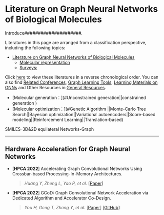 # Literature on Graph Neural Networks of Biological Molecules

Introduce#####################.

Literatures in this page are arranged from a classification perspective, including the following topics:
- [Literature on Graph Neural Networks of Biological Molecules](#literature-on-graph-neural-networks-Molecular)
  - [Molecular representation](#)
  - [Surveys:](#surveys-and-performance-Molecular-on-graph-learning)


Click [here](./By-Time.md) to view these literatures in a reverse chronological order. You can also find [Related Conferences](./General%20Resources/Conference.md), [Graph Learning Tools](./General%20Resources/Frameworks%20%26%20Tools/), [Learning Materials on GNNs](./General%20Resources/Learning%20Materials) and Other Resources in [General Resources](./General%20Resources).

 - [Molecular generation：](#Unconstrained generation||constrained generation )
  - [Molecular optimization：](#Genetic Algorithm ||Monte-Carlo Tree Search||Bayesian optimization||Variational autoencoders||Score-based modeling||Reinforcement Learning||Translation-based)

SMILES-3D&2D equilateral Networks-Graph

---
## Hardware Acceleration for Graph Neural Networks

* [**HPCA 2022**] Accelerating Graph Convolutional Networks Using Crossbar-based Processing-In-Memory Architectures. 
  >*Huang Y, Zheng L, Yao P, et al.* [[Paper]](https://www.computer.org/csdl/proceedings-article/hpca/2022/202700b029/1Ds0gRvUFjO)
* [**HPCA 2022**] GCoD: Graph Convolutional Network Acceleration via Dedicated Algorithm and Accelerator Co-Design. 
  >*You H, Geng T, Zhang Y, et al.* [[Paper]](https://arxiv.org/pdf/2112.11594) [[GitHub]](https://github.com/rice-eic/gcod)
